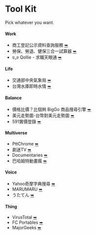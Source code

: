 # Tool Kit
Pick whatever you want.

#### Work
  * 商工登記公示資料查詢服務 [➥](https://findbiz.nat.gov.tw/fts/query/QueryBar/queryInit.do)
  * 勞保、勞退、健保三合一試算器 [➥](https://tw0517.tw/labor-cost/)
  * ಠ_ಠ Qollie - 求職天眼通 [➥](https://www.qollie.com/)

#### Life
  * 交通部中央氣象局 [➥](https://www.cwb.gov.tw/V8/C/)
  * 台灣水庫即時水情 [➥](https://water.taiwanstat.com/)

#### Balance
  * 價格比價？比個夠 BigGo 商品搜尋引擎 [➥](https://biggo.com.tw/)
  * 美元走勢圖-台幣對美元走勢圖 [➥](https://www.taiwanrate.org/exchange_rate_chart.php?c=USD)
  * 591實價登錄 [➥](https://market.591.com.tw/?regionId=6&sectionId=73)

#### Multiverse
  * PttChrome [➥](https://iamchucky.github.io/PttChrome/?ssh=true)
  * 劇迷TV [➥](https://jumi.tv/)
  * Documentaries [➥](https://ihavenotv.com/)
  * 巴哈姆特動畫瘋 [➥](https://ani.gamer.com.tw/)

#### Voice
  * Yahoo奇摩字典搜尋 [➥](https://tw.dictionary.search.yahoo.com/)
  * MARUMARU [➥](https://www.jpmarumaru.com/tw/index.asp)
  * うたてん [➥](https://utaten.com/)

#### Thing
  * VirusTotal [➥](https://www.virustotal.com/gui/)
  * FC Portables [➥](https://www.fcportables.com/)
  * MajorGeeks [➥](https://www.majorgeeks.com/)
